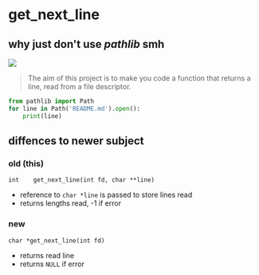 # get_next_line

## why just don't use _pathlib_ smh

![](https://badge42.vercel.app/api/v2/cl1pqrsvk005409ml9e9fk7av/project/2172194)

>  The aim of this project is to make you code a function that returns a line,
read from a file descriptor.

```python
from pathlib import Path
for line in Path('README.md').open():
    print(line)
```

## diffences to newer subject

### old (this)

`int	get_next_line(int fd, char **line)`

- reference to `char *line` is passed to store lines read
- returns lengths read, -1 if error

### new

`char *get_next_line(int fd)`

- returns read line
- returns `NULL` if error
